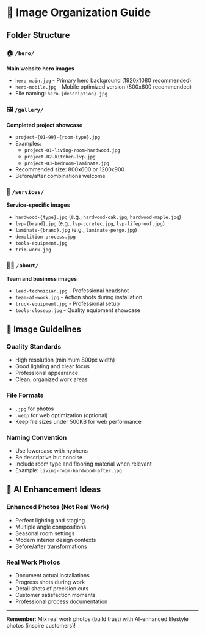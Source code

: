 # 📸 Image Organization Guide

## Folder Structure

### 🏠 `/hero/`
**Main website hero images**
- `hero-main.jpg` - Primary hero background (1920x1080 recommended)
- `hero-mobile.jpg` - Mobile optimized version (800x600 recommended)
- File naming: `hero-{description}.jpg`

### 🖼️ `/gallery/`
**Completed project showcase**
- `project-{01-99}-{room-type}.jpg`
- Examples:
  - `project-01-living-room-hardwood.jpg`
  - `project-02-kitchen-lvp.jpg`
  - `project-03-bedroom-laminate.jpg`
- Recommended size: 800x600 or 1200x900
- Before/after combinations welcome

### 🔧 `/services/`
**Service-specific images**
- `hardwood-{type}.jpg` (e.g., `hardwood-oak.jpg`, `hardwood-maple.jpg`)
- `lvp-{brand}.jpg` (e.g., `lvp-coretec.jpg`, `lvp-lifeproof.jpg`)
- `laminate-{brand}.jpg` (e.g., `laminate-pergo.jpg`)
- `demolition-process.jpg`
- `tools-equipment.jpg`
- `trim-work.jpg`

### 👨‍🔧 `/about/`
**Team and business images**
- `lead-technician.jpg` - Professional headshot
- `team-at-work.jpg` - Action shots during installation
- `truck-equipment.jpg` - Professional setup
- `tools-closeup.jpg` - Quality equipment showcase

## 📐 Image Guidelines

### **Quality Standards**
- High resolution (minimum 800px width)
- Good lighting and clear focus
- Professional appearance
- Clean, organized work areas

### **File Formats**
- `.jpg` for photos
- `.webp` for web optimization (optional)
- Keep file sizes under 500KB for web performance

### **Naming Convention**
- Use lowercase with hyphens
- Be descriptive but concise
- Include room type and flooring material when relevant
- Example: `living-room-hardwood-after.jpg`

## 🤖 AI Enhancement Ideas

### **Enhanced Photos (Not Real Work)**
- Perfect lighting and staging
- Multiple angle compositions
- Seasonal room settings
- Modern interior design contexts
- Before/after transformations

### **Real Work Photos**
- Document actual installations
- Progress shots during work
- Detail shots of precision cuts
- Customer satisfaction moments
- Professional process documentation

---

**Remember**: Mix real work photos (build trust) with AI-enhanced lifestyle photos (inspire customers)! 